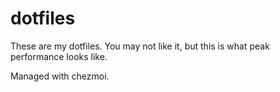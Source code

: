 # dotfiles

These are my dotfiles. You may not like it, but this is what peak performance looks like.

Managed with chezmoi.
